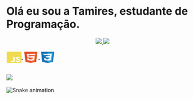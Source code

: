 # Olá eu sou a Tamires, estudante de Programação.

<div align="center">
  <a href="https://github.com/almeidaTamires">
  <img height="180em" src="https://github-readme-stats.vercel.app/api?username=almeidaTamires&show_icons=true&theme=radical&include_all_commits=true&count_private=true"/>
  <img height="160em" src="https://github-readme-stats.vercel.app/api/top-langs/?username=almeidaTamires&layout=compact&langs_count=7&theme=radical"/>
</div>

  <div style="display: inline_block"><br>
  <img align="center" alt="Tamis-Js" height="30" width="40" src="https://raw.githubusercontent.com/devicons/devicon/master/icons/javascript/javascript-plain.svg">
  <img align="center" alt="Tamis-HTML" height="30" width="40" src="https://raw.githubusercontent.com/devicons/devicon/master/icons/html5/html5-original.svg">
  <img align="center" alt="Tamis-CSS" height="30" width="40" src="https://raw.githubusercontent.com/devicons/devicon/master/icons/css3/css3-original.svg">
</div>
  
   ##
  
  <div>
  <a href="https://www.instagram.com/tamiresknowles/" target="_blank"><img src="https://img.shields.io/badge/-Instagram-%23E4405F?style=for-the-badge&logo=instagram&logoColor=white" target="_blank"></a>
    
  ![Snake animation](https://github.com/almeidaTamires/almeidaTamires/blob/output/github-contribution-grid-snake.svg)
  
  </div>
